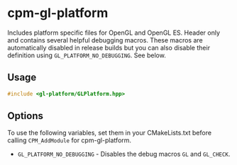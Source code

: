 cpm-gl-platform
===============

Includes platform specific files for OpenGL and OpenGL ES. Header only and
contains several helpful debugging macros. These macros are automatically
disabled in release builds but you can also disable their definition using
`GL_PLATFORM_NO_DEBUGGING`. See below.

Usage
-----

```c++
#include <gl-platform/GLPlatform.hpp>
```

Options
-------

To use the following variables, set them in your CMakeLists.txt before calling
`CPM_AddModule` for cpm-gl-platform.

* `GL_PLATFORM_NO_DEBUGGING` - Disables the debug macros `GL` and `GL_CHECK`.

